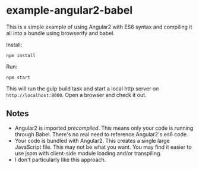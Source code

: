 # example-angular2-babel

This is a simple example of using Angular2 with ES6 syntax and compiling it all into a bundle using browserify and babel.

Install:

```
npm install
```

Run:

```
npm start
```

This will run the gulp build task and start a local http server on `http://localhost:8000`. Open a browser and check it out.

## Notes

* Angular2 is imported *precompiled*. This means only your code is running through Babel. There's no real need to reference Angular2's es6 code.
* Your code is bundled with Angular2. This creates a single large JavaScript file. This may not be what you want. You may find it easier to use jspm with client-side module loading and/or transpiling.
* I don't particularly like this approach.
